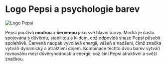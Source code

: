 # Logo Pepsi a psychologie barev

![Logo Pepsi]([[https://upload.wikimedia.org/wikipedia/commons/thumb/a/a5/Pepsi_logo_2014.svg/200px-Pepsi_logo_2014.svg.png](https://www.edigitalagency.com.au/wp-content/uploads/Pepsi-logo-PNG.png)](https://upload.wikimedia.org/wikipedia/commons/thumb/6/68/Pepsi_2023.svg/1024px-Pepsi_2023.svg.png))

Pepsi používá **modrou** a **červenou** jako své hlavní barvy. Modrá je často spojována s důvěrou, stabilitou a klidem, což odpovídá snaze Pepsi působit spolehlivě. Červená naopak vyvolává energii, vášeň a nadšení, čímž značka vytváří dynamický a atraktivní dojem. Kombinace těchto dvou barev vytváří rovnováhu mezi důvěryhodností a energií, což činí Pepsi atraktivní a svěží značkou.
